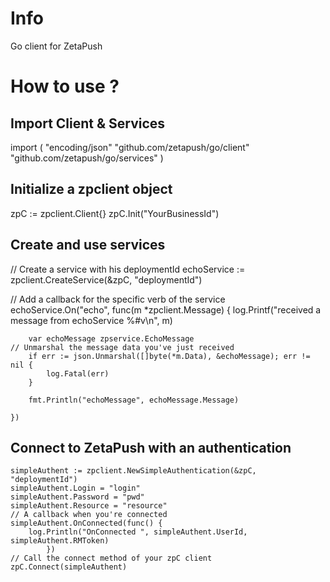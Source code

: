 # Info
Go client for ZetaPush

# How to use ?

## Import Client & Services
import (
  "encoding/json"
	"github.com/zetapush/go/client"
	"github.com/zetapush/go/services"
	)

## Initialize a zpclient object

zpC := zpclient.Client{}
zpC.Init("YourBusinessId")

## Create and use services

// Create a service with his deploymentId
echoService := zpclient.CreateService(&zpC, "deploymentId")

// Add a callback for the specific verb of the service
echoService.On("echo", func(m *zpclient.Message) {
		log.Printf("received a message from echoService %#v\n", m)

		var echoMessage zpservice.EchoMessage
    // Unmarshal the message data you've just received
		if err := json.Unmarshal([]byte(*m.Data), &echoMessage); err != nil {
			log.Fatal(err)
		}

		fmt.Println("echoMessage", echoMessage.Message)

	})
	
## Connect to ZetaPush with an authentication

	simpleAuthent := zpclient.NewSimpleAuthentication(&zpC, "deploymentId")
	simpleAuthent.Login = "login"
	simpleAuthent.Password = "pwd"
	simpleAuthent.Resource = "resource"
	// A callback when you're connected
	simpleAuthent.OnConnected(func() {
		log.Println("OnConnected ", simpleAuthent.UserId, simpleAuthent.RMToken)
			})
	// Call the connect method of your zpC client		
	zpC.Connect(simpleAuthent)
			
